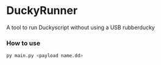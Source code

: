 # DuckyRunner
A tool to run Duckyscript without using a USB rubberducky

### How to use
```bash 
py main.py <payload name.dd>
```